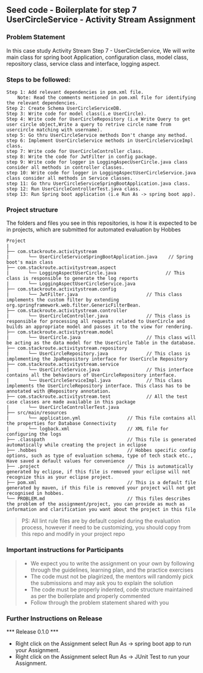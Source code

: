 ## Seed code - Boilerplate for step 7 UserCircleService - Activity Stream Assignment

### Problem Statement

In this case study Activity Stream Step 7 - UserCircleService, We will write main class for spring boot Application, configuration class, model class, repository class, service class and interface, logging aspect.

### Steps to be followed:

    Step 1: Add relevant dependencies in pom.xml file. 
        Note: Read the comments mentioned in pom.xml file for identifying the relevant dependencies.
    Step 2: Create Schema UserCircleServiceDB.
    Step 3: Write code for model class(i.e UserCircle).
    Step 4: Write code for UserCircleRepository (i.e Write Query to get user circle object,Write a query to retrive circle name from usercircle matching with username).
    step 5: Go thru UserCircleService methods Don't change any method.
    step 6: Implement UserCircleService methods in UserCircleServiceImpl class.
    step 7: Write code for UserCircleController class.
    step 8: Write the code for JwtFilter in config package.
    step 9: Write code for logger in LoggingAspecUserCircle.java class consider all methods in controller classes.
    step 10: Write code for logger in LoggingAspectUserCircleService.java class consider all methods in Service classes.
    step 11: Go thru UserCircleServiceSpringBootApplication.java class.
    step 12: Run UserCircleControllerTest.java class.
    step 13: Run Spring boot application (i.e Run As -> spring boot app).

### Project structure

The folders and files you see in this repositories, is how it is expected to be in projects, which are submitted for automated evaluation by Hobbes

    Project
	|
	├── com.stackroute.activitystream
	|	    └── UserCircleServiceSpringBootApplication.java    // Spring boot's main class 
	├── com.stackroute.activitystream.aspect
	|	    └── LoggingAspectUserCircle.java                  // This class is responsible to generate the log reports
	|	    └── LoggingAspectUserCircleService.java 
	├── com.stackroute.activitystream.config	           
	|	    └── JwtFilter.java                         // This class implements the custom filter by extending org.springframework.web.filter.GenericFilterBean. 
	├── com.stackroute.activitystream.controller
	|		└── UserCircleController.java              // This class is responsible for processing all requests related to UserCircle and builds an appropriate model and passes it to the view for rendering.
	├── com.stackroute.activitystream.model
	|		└── UserCircle.java                        // This class will be acting as the data model for the UserCircle Table in the database.
	├── com.stackroute.activitystream.repository
	|		└── UserCircleRepository.java              // This class is implementing the JpaRepository interface for UserCircle Repository
	├── com.stackroute.activitystream.service
	|		└── UserCircleService.java                 // This interface contains all the behaviours of UserCircleRepository interface. 
	|		└── UserCircleServiceImpl.java             // This class implements the UserCircleRepository interface. This class has to be annotated with @Repository annotation.
	├── com.stackroute.activitystream.test             // All the test case classes are made available in this package
	|		└── UserCircleControllerTest.java
	├── src/main/resources
	|		└── application.yml                 // This file contains all the properties for Database Connectivity
	|		└── logback.xml                     // XML file for configuring the logs
	├── .classpath			                    // This file is generated automatically while creating the project in eclipse
	├── .hobbes   			                    // Hobbes specific config options, such as type of evaluation schema, type of tech stack etc., Have saved a default values for convenience
	├── .project			                    // This is automatically generated by eclipse, if this file is removed your eclipse will not recognize this as your eclipse project. 
	├── pom.xml 			                    // This is a default file generated by maven, if this file is removed your project will not get recognised in hobbes.
	└── PROBLEM.md  		                    // This files describes the problem of the assignment/project, you can provide as much as information and clarification you want about the project in this file

> PS: All lint rule files are by default copied during the evaluation process, however if need to be customizing, you should copy from this repo and modify in your project repo

### Important instructions for Participants
> - We expect you to write the assignment on your own by following through the guidelines, learning plan, and the practice exercises
> - The code must not be plagirized, the mentors will randomly pick the submissions and may ask you to explain the solution
> - The code must be properly indented, code structure maintained as per the boilerplate and properly commented
> - Follow through the problem statement shared with you

### Further Instructions on Release

*** Release 0.1.0 ***

- Right click on the Assignment select Run As -> spring boot app to run your Assignment.
- Right click on the Assignment select Run As -> JUnit Test to run your Assignment.
